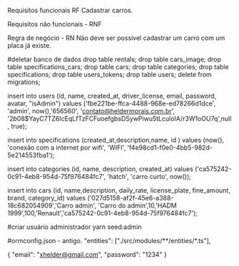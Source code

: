 Requisitos funcionais RF
Cadastrar carros.


Requisitos não funcionais - RNF



Regra de negócio - RN
Não deve ser possível cadastrar um carro com um placa já existe.

#deletar banco de dados
drop table rentals;
drop table cars_image;
drop table specifications_cars;
drop table cars;
drop table categories;
drop table specifications;
drop table users_tokens;
drop table users;
delete from migrations;



insert into users 
(id, name, created_at, driver_license, email, password, avatar, "isAdmin") 
values ('fbe221be-ffca-4488-968e-ed78266d1dce', 'admin', now(),'656560', 'contato@heldermorais.com.br', '$2b$08$YayC7TZ6IcEqLfTzFCFuoefgbsDSywPiwu5tLculoIA/r3W1oOU7q',null, true);


insert into specifications (created_at,description,name, id ) values (now(), 'conexão com a internet por wifi', 'WIFI', 'f4e98cd1-f0e0-4bb5-982d-5e214553fba1');

insert into categories (id, name, description, created_at) values ('ca575242-0c91-4eb8-954d-75f976484fc7', 'hatch', 'carro curto', now());

insert into cars (id, name,description, daily_rate, license_plate, fine_amount, brand, category_id) 
values ('027d5158-af2f-45e6-a388-18c682054909','Carro admin', 'Carro do admin',10,'HADM 1999',100,'Renault','ca575242-0c91-4eb8-954d-75f976484fc7');




#criar usuário administrador
 yarn seed:admin

#ormconfig.json - antigo.
 "entities": ["./src/modules/**/entities/*.ts"],


{
    "email": "xhelder@gmail.com",
    "password": "1234"
}
